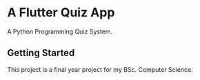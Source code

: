 # A Flutter Quiz App

A Python Programming Quiz System.

## Getting Started

This project is a final year project for my BSc. Computer Science.


